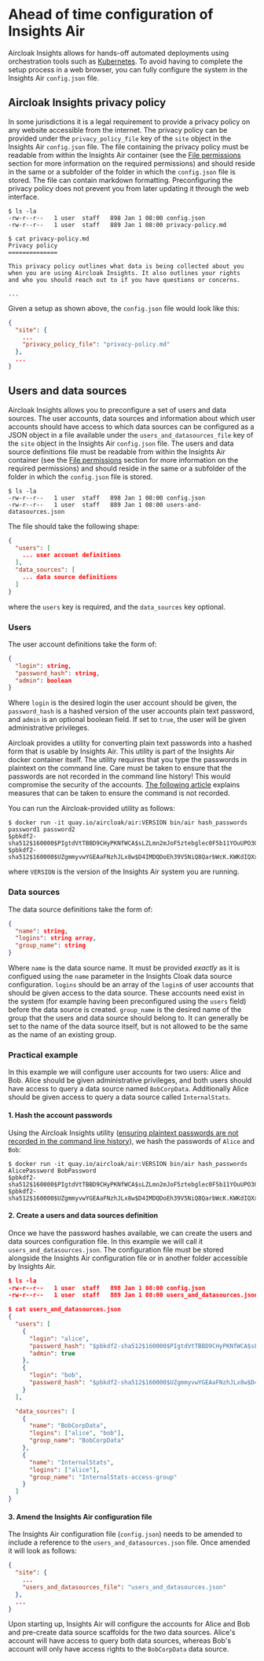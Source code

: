 # Ahead of time configuration of Insights Air

Aircloak Insights allows for hands-off automated deployments using orchestration tools such as
[Kubernetes](https://kubernetes.io/). To avoid having to complete the setup process in a web browser,
you can fully configure the system in the Insights Air `config.json` file.

## Aircloak Insights privacy policy

In some jurisdictions it is a legal requirement to provide a privacy policy on any website accessible from the internet.
The privacy policy can be provided under the `privacy_policy_file` key of the `site` object in the Insights Air
`config.json` file. The file containing the privacy policy must be readable from within the Insights Air container
(see the [File permissions](/ops/configuration.md#file-permissions) section for more information on the required permissions) and should reside in the same or a subfolder of the folder in which the `config.json` file is stored. The file can contain markdown formatting.
Preconfiguring the privacy policy does not prevent you from later updating it through the web interface.

```
$ ls -la
-rw-r--r--   1 user  staff   898 Jan 1 08:00 config.json
-rw-r--r--   1 user  staff   889 Jan 1 08:00 privacy-policy.md

$ cat privacy-policy.md
Privacy policy
==============

This privacy policy outlines what data is being collected about you
when you are using Aircloak Insights. It also outlines your rights
and who you should reach out to if you have questions or concerns.

...
```

Given a setup as shown above, the `config.json` file would look like this:

```json
{
  "site": {
    ...
    "privacy_policy_file": "privacy-policy.md"
  },
  ...
}
```

## Users and data sources

Aircloak Insights allows you to preconfigure a set of users and data sources. The user accounts, data sources and information
about which user accounts should have access to which data sources can be configured as a JSON object in a file available
under the `users_and_datasources_file` key of the `site` object in the Insights Air `config.json` file.
The users and data source definitions file must be readable from within the Insights Air container (see the [File permissions](/ops/configuration.md#file-permissions) section for more information on the required permissions) and should reside in the same or a subfolder of the folder in which the `config.json` file is stored.

```
$ ls -la
-rw-r--r--   1 user  staff   898 Jan 1 08:00 config.json
-rw-r--r--   1 user  staff   889 Jan 1 08:00 users-and-datasources.json
```

The file should take the following shape:

```json
{
  "users": [
    ... user account definitions
  ],
  "data_sources": [
    ... data source definitions
  ]
}
```

where the `users` key is required, and the `data_sources` key optional.

### Users

The user account definitions take the form of:

```json
{
  "login": string,
  "password_hash": string,
  "admin": boolean
}
```

Where `login` is the desired login the user account should be given,
the `password_hash` is a hashed version of the user accounts plain text password,
and `admin` is an optional boolean field. If set to `true`, the user will be given
administrative privileges.

Aircloak provides a utility for converting plain text passwords into a hashed form that is usable by Insights Air.
This utility is part of the Insights Air docker container itself. The utility requires that you type the passwords
in plaintext on the command line. Care must be taken to ensure that the passwords are not recorded in the command
line history! This would compromise the security of the accounts.
[The following article](https://stackoverflow.com/questions/640403/can-you-prevent-a-command-from-going-into-the-bash-shell-command-history)
explains measures that can be taken to ensure the command is not recorded.

You can run the Aircloak-provided utility as follows:

```
$ docker run -it quay.io/aircloak/air:VERSION bin/air hash_passwords password1 password2
$pbkdf2-sha512$160000$PIgtdVtTBBD9CHyPKNfWCA$sLZLmn2mJoF5ztebglec0F5b11YOuUPO3OipUf8EziOq6fQNxFNeIg8YmMVQhP5YrI4Fai.w2IObrUxCwYWhxA
$pbkdf2-sha512$160000$UZgmmyvwYGEAaFNzhJLx8w$D4IMDQDoEh39V5NiQ8QarbWcK.KWKdIQXxbuXIiqbQshJ6suZdlYO.7keC/9GxaeyXSvdaN9RJv.g7QNsV4RYA
```

where `VERSION` is the version of the Insights Air system you are running.

### Data sources

The data source definitions take the form of:

```json
{
  "name": string,
  "logins": string array,
  "group_name": string
}
```

Where `name` is the data source name. It must be provided _exactly_
as it is configued using the `name` parameter in the Insights Cloak data source configuration.
`logins` should be an array of the `login`s of user accounts that should be given access to the data source.
These accounts need exist in the system (for example having been preconfigured using the `users`
field) before the data source is created.
`group_name` is the desired name of the group that the users and data source should belong to.
It can generally be set to the name of the data source itself, but is not allowed to be the same as the name
of an existing group.

### Practical example

In this example we will configure user accounts for two users: Alice and Bob.
Alice should be given administrative privileges, and both users should have access to query
a data source named `BobCorpData`. Additionally Alice should be given access to query a
data source called `InternalStats`.

#### 1. Hash the account passwords

Using the Aircloak Insights utility ([ensuring plaintext passwords are not recorded in the
command line history](https://stackoverflow.com/questions/640403/can-you-prevent-a-command-from-going-into-the-bash-shell-command-history)),
we hash the passwords of `Alice` and `Bob`:

```
$ docker run -it quay.io/aircloak/air:VERSION bin/air hash_passwords AlicePassword BobPassword
$pbkdf2-sha512$160000$PIgtdVtTBBD9CHyPKNfWCA$sLZLmn2mJoF5ztebglec0F5b11YOuUPO3OipUf8EziOq6fQNxFNeIg8YmMVQhP5YrI4Fai.w2IObrUxCwYWhxA
$pbkdf2-sha512$160000$UZgmmyvwYGEAaFNzhJLx8w$D4IMDQDoEh39V5NiQ8QarbWcK.KWKdIQXxbuXIiqbQshJ6suZdlYO.7keC/9GxaeyXSvdaN9RJv.g7QNsV4RYA
```

#### 2. Create a users and data sources definition

Once we have the password hashes available, we can create the users and data sources configuration file.
In this example we will call it `users_and_datasources.json`. The configuration file must be stored alongside
the Insights Air configuration file or in another folder accessible by Insights Air.

```json
$ ls -la
-rw-r--r--   1 user  staff   898 Jan 1 08:00 config.json
-rw-r--r--   1 user  staff   889 Jan 1 08:00 users_and_datasources.json

$ cat users_and_datasources.json
{
  "users": [
    {
      "login": "alice",
      "password_hash": "$pbkdf2-sha512$160000$PIgtdVtTBBD9CHyPKNfWCA$sLZLmn2mJoF5ztebglec0F5b11YOuUPO3OipUf8EziOq6fQNxFNeIg8YmMVQhP5YrI4Fai.w2IObrUxCwYWhxA",
      "admin": true
    },
    {
      "login": "bob",
      "password_hash": "$pbkdf2-sha512$160000$UZgmmyvwYGEAaFNzhJLx8w$D4IMDQDoEh39V5NiQ8QarbWcK.KWKdIQXxbuXIiqbQshJ6suZdlYO.7keC/9GxaeyXSvdaN9RJv.g7QNsV4RYA"
    }
  ],

  "data_sources": [
    {
      "name": "BobCorpData",
      "logins": ["alice", "bob"],
      "group_name": "BobCorpData"
    },
    {
      "name": "InternalStats",
      "logins": ["alice"],
      "group_name": "InternalStats-access-group"
    }
  ]
}
```

#### 3. Amend the Insights Air configuration file

The Insights Air configuration file (`config.json`) needs to be amended to include a reference to the
`users_and_datasources.json` file. Once amended it will look as follows:

```json
{
  "site": {
    ...
    "users_and_datasources_file": "users_and_datasources.json"
  },
  ...
}
```

Upon starting up, Insights Air will configure the accounts for Alice and Bob and pre-create data source
scaffolds for the two data sources. Alice's account will have access to query both data sources,
whereas Bob's account will only have access rights to the `BobCorpData` data source.
